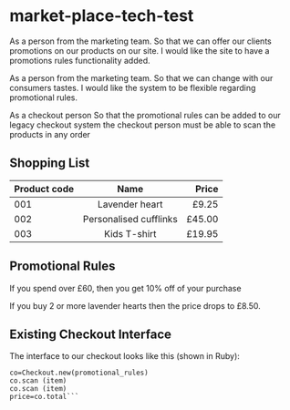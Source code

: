 # market-place-tech-test


As a person from the marketing team.
So that we can offer our clients promotions on our products on our site.
I would like the site to have a promotions rules functionality added.

As a person from the marketing team.
So that we can change with our consumers tastes.
I would like the system to be flexible regarding promotional rules.

As a checkout person
So that the promotional rules can be added to our legacy checkout system
the checkout person must be able to scan the products in any order


## Shopping List

| Product code       | Name           | Price  |
| ------------- |:-------------:| -----:|
| 001     | Lavender heart  | £9.25 |
| 002    | Personalised cufflinks     |  £45.00 |
| 003| Kids T­-shirt    | £19.95  |


## Promotional Rules

If you spend over £60, then you get 10% off of your purchase

If you buy 2 or more lavender hearts then the price drops to £8.50.

## Existing Checkout Interface


The interface to our checkout looks like this (shown in Ruby):


```
co=Checkout.new(promotional_rules)
co.scan (item)
co.scan (item)
price=co.total```
